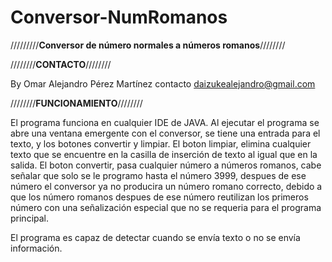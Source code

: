 # Conversor-NumRomanos
/////////********Conversor de número normales a números romanos********////////

////////********CONTACTO********////////

By Omar Alejandro Pérez Martínez
contacto daizukealejandro@gmail.com

////////********FUNCIONAMIENTO********////////

El programa funciona en cualquier IDE de JAVA.
Al ejecutar el programa se abre una ventana emergente con el conversor, se tiene una entrada para el texto, y los botones convertir y limpiar.
El boton limpiar, elimina cualquier texto que se encuentre en la casilla de inserción de texto al igual que en la salida.
El boton convertir, pasa cualquier número a números romanos, cabe señalar que solo se le programo hasta el número 3999, despues de ese número el conversor ya no producira un número romano correcto, debido a que los número romanos despues de ese número reutilizan los primeros número con una señalización especial que no se requeria para el programa principal.

El programa es capaz de detectar cuando se envía texto o no se envía información.
